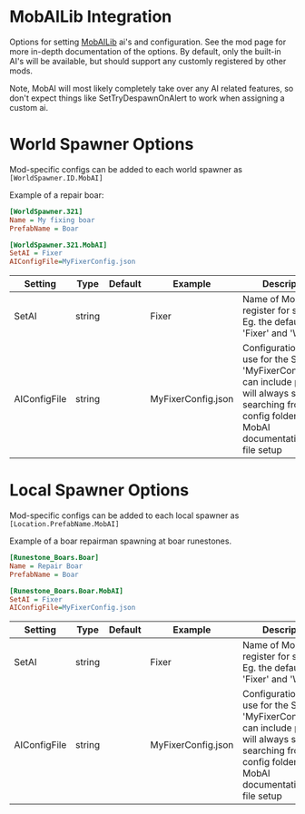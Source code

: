 # MobAILib Integration

Options for setting [MobAILib](https://www.nexusmods.com/valheim/mods/1188) ai's and configuration. See the mod page for more in-depth documentation of the options. By default, only the built-in AI's will be available, but should support any customly registered by other mods.

Note, MobAI will most likely completely take over any AI related features, so don't expect things like SetTryDespawnOnAlert to work when assigning a custom ai.

# World Spawner Options

Mod-specific configs can be added to each world spawner as `[WorldSpawner.ID.MobAI]`

Example of a repair boar:

```INI 
[WorldSpawner.321]
Name = My fixing boar
PrefabName = Boar

[WorldSpawner.321.MobAI]
SetAI = Fixer
AIConfigFile=MyFixerConfig.json
```

| Setting | Type | Default | Example | Description |
| --- | --- | --- | --- | --- |
| SetAI | string | | Fixer | Name of MobAI to register for spawn. Eg. the defaults 'Fixer' and 'Worker' |
| AIConfigFile | string | | MyFixerConfig.json | Configuration file to use for the SetAI. Eg. 'MyFixerConfig.json', can include path, but will always start searching from config folder. See MobAI documentation for file setup

# Local Spawner Options

Mod-specific configs can be added to each local spawner as `[Location.PrefabName.MobAI]`

Example of a boar repairman spawning at boar runestones.

```INI
[Runestone_Boars.Boar]
Name = Repair Boar
PrefabName = Boar

[Runestone_Boars.Boar.MobAI]
SetAI = Fixer
AIConfigFile=MyFixerConfig.json
```

| Setting | Type | Default | Example | Description |
| --- | --- | --- | --- | --- |
| SetAI | string | | Fixer | Name of MobAI to register for spawn. Eg. the defaults 'Fixer' and 'Worker' |
| AIConfigFile | string | | MyFixerConfig.json | Configuration file to use for the SetAI. Eg. 'MyFixerConfig.json', can include path, but will always start searching from config folder. See MobAI documentation for file setup
